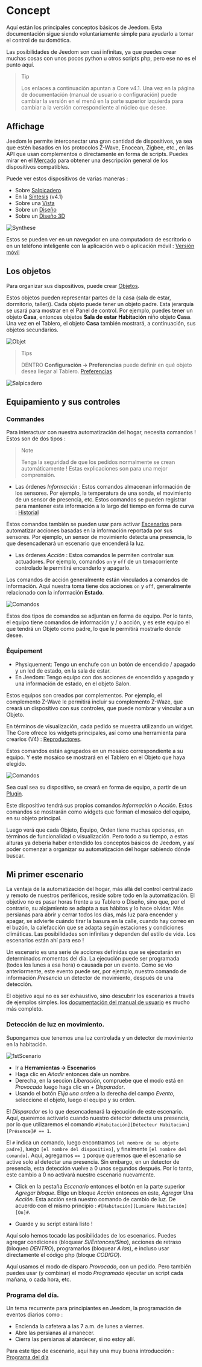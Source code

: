 # Concept

Aquí están los principales conceptos básicos de Jeedom. Esta documentación sigue siendo voluntariamente simple para ayudarlo a tomar el control de su domótica.

Las posibilidades de Jeedom son casi infinitas, ya que puedes crear muchas cosas con unos pocos python u otros scripts php, pero ese no es el punto aquí.

> Tip
>
> Los enlaces a continuación apuntan a Core v4.1. Una vez en la página de documentación (manual de usuario o configuración) puede cambiar la versión en el menú en la parte superior izquierda para cambiar a la versión correspondiente al núcleo que desee.

## Affichage

Jeedom le permite interconectar una gran cantidad de dispositivos, ya sea que estén basados en los protocolos Z-Wave, Enocean, Zigbee, etc., en las API que usan complementos o directamente en forma de scripts. Puedes mirar en el [Mercado](https://market.jeedom.com/) para obtener una descripción general de los dispositivos compatibles.

Puede ver estos dispositivos de varias maneras :

- Sobre [Salpicadero](/es_ES/core/4.1/dashboard)
- En la [Síntesis](/es_ES/core/4.1/overview) (v4.1)
- Sobre una [Vista](/es_ES/core/4.1/view)
- Sobre un [Diseño](/es_ES/core/4.1/design)
- Sobre un [Diseño 3D](/es_ES/core/4.1/design3d)

![Synthese](images/concept-synthese.jpg)

Estos se pueden ver en un navegador en una computadora de escritorio o en un teléfono inteligente con la aplicación web o aplicación móvil : [Versión móvil](/es_ES/mobile/index")

## Los objetos

Para organizar sus dispositivos, puede crear [Objetos](/es_ES/core/4.1/object).

Estos objetos pueden representar partes de la casa (sala de estar, dormitorio, taller)). Cada objeto puede tener un objeto padre. Esta jerarquía se usará para mostrar en el Panel de control. Por ejemplo, puedes tener un objeto **Casa**, entonces objetos **Sala de estar** **Habitación** niño objeto **Casa**. Una vez en el Tablero, el objeto **Casa** también mostrará, a continuación, sus objetos secundarios.

![Objet](images/concept-objet.jpg)

> Tips
>
> DENTRO **Configuración → Preferencias** puede definir en qué objeto desea llegar al Tablero. [Preferencias](/es_ES/core/4.1/profils)

![Salpicadero](images/concept-dashboard.jpg)

## Equipamiento y sus controles

### Commandes

Para interactuar con nuestra automatización del hogar, necesita comandos ! Estos son de dos tipos :

> Note
>
> Tenga la seguridad de que los pedidos normalmente se crean automáticamente ! Estas explicaciones son para una mejor comprensión.

- Las órdenes *Información* :
Estos comandos almacenan información de los sensores. Por ejemplo, la temperatura de una sonda, el movimiento de un sensor de presencia, etc.
Estos comandos se pueden registrar para mantener esta información a lo largo del tiempo en forma de curva : [Historial](/es_ES/core/4.1/history)

Estos comandos también se pueden usar para activar [Escenarios](/es_ES/core/4.1/scenario) para automatizar acciones basadas en la información reportada por sus sensores. Por ejemplo, un sensor de movimiento detecta una presencia, lo que desencadenará un escenario que encenderá la luz.

- Las órdenes *Acción* :
Estos comandos le permiten controlar sus actuadores. Por ejemplo, comandos ````on```` y ````off```` de un tomacorriente controlado le permitirá encenderlo y apagarlo.

Los comandos de acción generalmente están vinculados a comandos de información. Aquí nuestra toma tiene dos acciones ````on```` y ````off````, generalmente relacionado con la información **Estado**.

![Comandos](images/concept-commands.jpg)

Estos dos tipos de comandos se adjuntan en forma de equipo. Por lo tanto, el equipo tiene comandos de información y / o acción, y es este equipo el que tendrá un Objeto como padre, lo que le permitirá mostrarlo donde desee.

### Équipement

- Physiquement: Tengo un enchufe con un botón de encendido / apagado y un led de estado, en la sala de estar.
- En Jeedom: Tengo equipo con dos acciones de encendido y apagado y una información de estado, en el objeto Salon.

Estos equipos son creados por complementos. Por ejemplo, el complemento Z-Wave le permitirá incluir su complemento Z-Waze, que creará un dispositivo con sus controles, que puede nombrar y vincular a un Objeto.

En términos de visualización, cada pedido se muestra utilizando un widget. The Core ofrece los widgets principales, así como una herramienta para crearlos (V4) : [Reproductores](/es_ES/core/4.1/widgets).

Estos comandos están agrupados en un mosaico correspondiente a su equipo. Y este mosaico se mostrará en el Tablero en el Objeto que haya elegido.

![Comandos](images/concept-equipment.jpg)

Sea cual sea su dispositivo, se creará en forma de equipo, a partir de un [Plugin](/es_ES/core/4.1/plugin).

Este dispositivo tendrá sus propios comandos *Información* o *Acción*. Estos comandos se mostrarán como widgets que forman el mosaico del equipo, en su objeto principal.

Luego verá que cada Objeto, Equipo, Orden tiene muchas opciones, en términos de funcionalidad o visualización. Pero todo a su tiempo, a estas alturas ya debería haber entendido los conceptos básicos de Jeedom, y así poder comenzar a organizar su automatización del hogar sabiendo dónde buscar.

## Mi primer escenario

La ventaja de la automatización del hogar, más allá del control centralizado y remoto de nuestros periféricos, reside sobre todo en la automatización. El objetivo no es pasar horas frente a su Tablero o Diseño, sino que, por el contrario, su alojamiento se adapta a sus hábitos y lo hace olvidar. Más persianas para abrir y cerrar todos los días, más luz para encender y apagar, se advierte cuándo tirar la basura en la calle, cuando hay correo en el buzón, la calefacción que se adapta según estaciones y condiciones climáticas. Las posibilidades son infinitas y dependen del estilo de vida. Los escenarios están ahí para eso !

Un escenario es una serie de acciones definidas que se ejecutarán en determinados momentos del día. La ejecución puede ser programada (todos los lunes a esa hora) o causada por un evento. Como se vio anteriormente, este evento puede ser, por ejemplo, nuestro comando de información *Presencia* un detector de movimiento, después de una detección.

El objetivo aquí no es ser exhaustivo, sino descubrir los escenarios a través de ejemplos simples. los [documentación del manual de usuario](/es_ES/core/4.1/scenario) es mucho más completo.


### Detección de luz en movimiento.

Supongamos que tenemos una luz controlada y un detector de movimiento en la habitación.

![1stScenario](images/1stScenario.gif)

- Ir a **Herramientas → Escenarios**
- Haga clic en *Añadir* entonces dale un nombre.
- Derecha, en la seccion *Liberación*, compruebe que el modo está en *Provocado* luego haga clic en *+ Disparador*.
- Usando el botón *Elija una orden* a la derecha del campo *Evento*, seleccione el objeto, luego el equipo y su orden.

El *Disparador* es lo que desencadenará la ejecución de este escenario. Aquí, queremos activarlo cuando nuestro detector detecta una presencia, por lo que utilizaremos el comando `#[Habitación][Détecteur Habitación][Présence]# == 1`.

El `#` indica un comando, luego encontramos `[el nombre de su objeto padre]`, luego `[el nombre del dispositivo]`, y finalmente `[el nombre del comando]`. Aquí, agregamos `== 1` porque queremos que el escenario se active solo al detectar una presencia. Sin embargo, en un detector de presencia, esta detección vuelve a 0 unos segundos después. Por lo tanto, este cambio a 0 no activará nuestro escenario nuevamente.

- Click en la pestaña *Escenario* entonces el botón en la parte superior *Agregar bloque*. Elige un bloque *Acción* entonces en este, *Agregar* Una *Acción*. Esta acción será nuestro comando de cambio de luz. De acuerdo con el mismo principio : ``#[Habitación][Lumière Habitación][On]#``.

- Guarde y su script estará listo !

Aquí solo hemos tocado las posibilidades de los escenarios. Puedes agregar condiciones (bloquear *Si/Entonces/Sino*), acciones de retraso (bloqueo *DENTRO*), programarlos (bloquear *A las*), e incluso usar directamente el código php (bloque *CODIGO*).

Aquí usamos el modo de disparo *Provocado*, con un pedido. Pero también puedes usar (y combinar) el modo *Programado* ejecutar un script cada mañana, o cada hora, etc.


### Programa del día.

Un tema recurrente para principiantes en Jeedom, la programación de eventos diarios como :

- Encienda la cafetera a las 7 a.m. de lunes a viernes.
- Abre las persianas al amanecer.
- Cierra las persianas al atardecer, si no estoy allí.

Para este tipo de escenario, aquí hay una muy buena introducción : [Programa del día](https://kiboost.github.io/jeedom_docs/jeedomV4Tips/Tutos/ProgDuJour/es_ES/)

